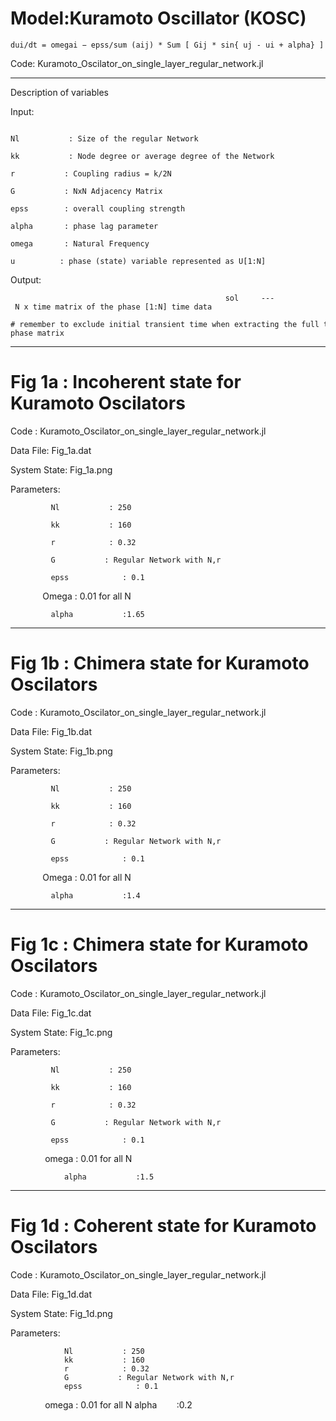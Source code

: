 # Model:Kuramoto Oscillator (KOSC)

    dui/dt = omegai − epss/sum (aij) * Sum [ Gij * sin{ uj - ui + alpha} ]

Code: Kuramoto_Oscilator_on_single_layer_regular_network.jl

-----------------------------------------------------------------------------------------------------------------

Description of variables

Input:

                                                        Nl           : Size of the regular Network
                                                        kk           : Node degree or average degree of the Network
                                                        r           : Coupling radius = k/2N   
                                                        G           : NxN Adjacency Matrix
                                                        epss        : overall coupling strength 
                                                        alpha       : phase lag parameter
                                                        omega       : Natural Frequency
                                                        u          : phase (state) variable represented as U[1:N]

Output:

                                                    sol     --- N x time matrix of the phase [1:N] time data
                                                    # remember to exclude initial transient time when extracting the full time-phase matrix

----------------------------------------------------------------------------------------------------------------
# Fig 1a : Incoherent state for Kuramoto Oscilators  

Code : Kuramoto_Oscilator_on_single_layer_regular_network.jl

Data File: Fig_1a.dat

System State: Fig_1a.png

Parameters:

             Nl           : 250
             
             kk           : 160
             
             r            : 0.32
             
             G           : Regular Network with N,r
             
             epss            : 0.1  
             
             Omega       : 0.01 for all N
             
             alpha           :1.65
             
----------------------------------------------------------------------------------------------------------------
# Fig 1b : Chimera state for Kuramoto Oscilators  

Code : Kuramoto_Oscilator_on_single_layer_regular_network.jl

Data File: Fig_1b.dat

System State: Fig_1b.png

Parameters:


             Nl           : 250
             
             kk           : 160
             
             r            : 0.32
             
             G           : Regular Network with N,r
             
             epss            : 0.1   
             
             Omega       : 0.01 for all N
             
             alpha           :1.4

----------------------------------------------------------------------------------------------------------------
# Fig 1c : Chimera state for Kuramoto Oscilators  

Code : Kuramoto_Oscilator_on_single_layer_regular_network.jl

Data File: Fig_1c.dat

System State: Fig_1c.png

Parameters:


             Nl           : 250
             
             kk           : 160
             
             r            : 0.32
             
             G           : Regular Network with N,r
             
             epss            : 0.1   
             
                omega       : 0.01 for all N
             
                alpha           :1.5
        

----------------------------------------------------------------------------------------------------------------

# Fig 1d : Coherent state for Kuramoto Oscilators  

Code : Kuramoto_Oscilator_on_single_layer_regular_network.jl

Data File: Fig_1d.dat

System State: Fig_1d.png

Parameters:


                Nl           : 250
                kk           : 160
                r            : 0.32
                G           : Regular Network with N,r
                epss            : 0.1      
                omega       : 0.01 for all N
                alpha           :0.2
